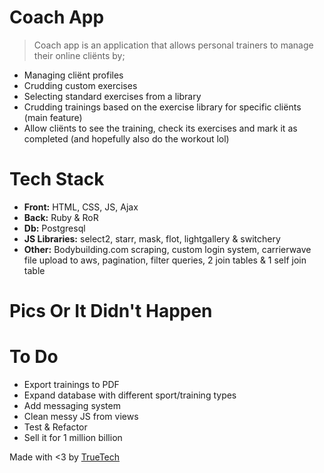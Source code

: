 # Coach App

>Coach app is an application that allows personal trainers to manage their online cliënts by;
- Managing cliënt profiles
- Crudding custom exercises
- Selecting standard exercises from a library
- Crudding trainings based on the exercise library for specific cliënts (main feature)
- Allow cliënts to see the training, check its exercises and mark it as completed (and hopefully also do the workout lol)

# Tech Stack

- <b>Front:</b> HTML, CSS, JS, Ajax
- <b>Back:</b> Ruby & RoR
- <b>Db:</b> Postgresql
- <b>JS Libraries:</b> select2, starr, mask, flot, lightgallery & switchery
- <b>Other:</b> Bodybuilding.com scraping, custom login system, carrierwave file upload to aws, pagination, filter queries, 2 join tables & 1 self join table

# Pics Or It Didn't Happen

# To Do

- Export trainings to PDF
- Expand database with different sport/training types
- Add messaging system
- Clean messy JS from views
- Test & Refactor
- Sell it for 1 million billion


Made with <3 by [TrueTech]("www.truetech.be/en")
